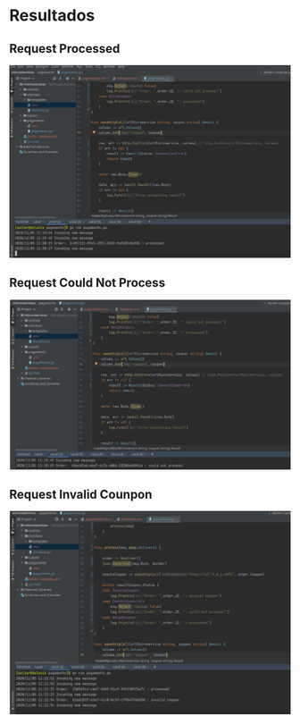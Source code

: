 # Resultados

## Request Processed
![alt text][process]

[process]: ./screen/processd.png "request processed"

## Request Could Not Process
![alt text][could-process]

[could-process]: ./screen/could-not-process.png "request could not process"

## Request Invalid Counpon
![alt text][invalid]

[invalid]: ./screen/invalid-coupon.png "request invalid coupon"